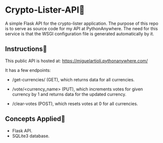 # Crypto-Lister-API🏴

A simple Flask API for the crypto-lister application. The purpose of this repo is to serve as source code for my API at PythonAnywhere. 
The need for this service is that the WSGI configuration file is generated automatically by it.

## Instructions📜

This public API is hosted at: https://miguelartioli.pythonanywhere.com/

It has a few endpoints:

- /get-currencies/ (GET), which returns data for all currencies.
  
- /vote/<currency_name> (PUT), which increments votes for given currency by 1 and returns data for the updated currency.

- /clear-votes (POST), which resets votes at 0 for all currencies.

## Concepts Applied🏴

- Flask API.
- SQLite3 database.
